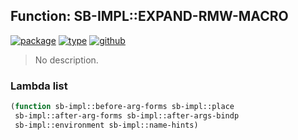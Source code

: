 ## Function: SB-IMPL::EXPAND-RMW-MACRO
[![package](https://img.shields.io/badge/Package-SB--IMPL-5f9ea0.svg?style=social&colorA=999999)](../) [![type](https://img.shields.io/badge/Type-Function-5f9ea0.svg?style=social&colorA=999999)](../#function) [![github](https://img.shields.io/badge/GitHub-View_the_source-5f9ea0.svg?style=social&colorA=999999&logo=github)](https://github.com/sbcl/sbcl/blob/master/src/code/setf.lisp/) 

> No description.

### Lambda list
```cl
(function sb-impl::before-arg-forms sb-impl::place
 sb-impl::after-arg-forms sb-impl::after-args-bindp
 sb-impl::environment sb-impl::name-hints)
```
